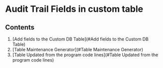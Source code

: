 # Audit Trail Fields in custom table

## <a name="hl-steps"></a>Contents
1. [Add fields to the Custom DB Table](#Add fields to the Custom DB Table)
1. [Table Maintenance Generator](#Table Maintenance Generator)
1. [Table Updated from the program code lines](#Table Updated from the program code lines)

